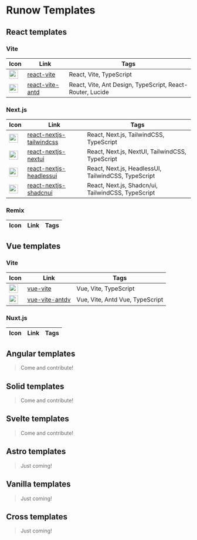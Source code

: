 # Runow Templates

## React templates

### Vite

| Icon                                                                             | Link                                                                 | Tags                                                      |
|----------------------------------------------------------------------------------|----------------------------------------------------------------------|-----------------------------------------------------------|
| <img height="24" src="https://cdn.svgporn.com/logos/css-3.svg"  width="24"/>     | [react-vite](https://runow.dev/guide/react/vite.html#blank)     | React, Vite, TypeScript                                   |
| <img height="24" src="https://cdn.svgporn.com/logos/ant-design.svg" width="24"/> | [react-vite-antd](https://runow.dev/guide/react/vite.html#ant-design) | React, Vite, Ant Design, TypeScript, React-Router, Lucide |

### Next.js

| Icon                                                                                                    | Link                                                                           | Tags                                                      |
|---------------------------------------------------------------------------------------------------------|--------------------------------------------------------------------------------|-----------------------------------------------------------|
| <img height="24" src="https://tailwindcss.com/favicons/android-chrome-192x192.png?v=3" width="24"/> | [react-nextjs-tailwindcss](https://runow.dev/guide/react/next.html#shadcn-tailwindcss)  | React, Next.js, TailwindCSS, TypeScript             |
| <img height="24" src="https://simpleicons.org/icons/nextui.svg" width="24"/>                         | [react-nextjs-nextui](https://runow.dev/guide/react/next.html#next-ui)         | React, Next.js, NextUI, TailwindCSS, TypeScript           |
| <img height="24" src="https://cdn.svgporn.com/logos/headlessui-icon.svg" width="24"/>                         | [react-nextjs-headlessui](https://runow.dev/guide/react/next.html#headless-ui) | React, Next.js, HeadlessUI, TailwindCSS, TypeScript       |
| <img height="24" src="https://ui.shadcn.com/apple-touch-icon.png" width="24"/>                          | [react-nextjs-shadcnui](https://runow.dev/guide/react/next.html#shadcn-ui)     | React, Next.js, Shadcn/ui, TailwindCSS, TypeScript        |


### Remix

| Icon                                                                                                    | Link                                                                                   | Tags                                                      |
|---------------------------------------------------------------------------------------------------------|----------------------------------------------------------------------------------------|-----------------------------------------------------------|

## Vue templates

### Vite

| Icon                                                                                 | Link                                                                   | Tags                            |
|--------------------------------------------------------------------------------------|------------------------------------------------------------------------|---------------------------------|
| <img height="24" src="https://cdn.svgporn.com/logos/css-3.svg"  width="24"/>                   | [vue-vite](https://runow.dev/guide/vue/vite.html#blank)                | Vue, Vite, TypeScript           |
| <img height="24" src="https://next.antdv.com/assets/logo.1ef800a8.svg" width="24"/>  | [vue-vite-antdv](https://runow.dev/guide/vue/vite.html#ant-design-vue) | Vue, Vite, Antd Vue, TypeScript |


### Nuxt.js

| Icon                                                                                 | Link                                                         | Tags                            |
|--------------------------------------------------------------------------------------|--------------------------------------------------------------|---------------------------------|

## Angular templates

> Come and contribute!

## Solid templates

> Come and contribute!

## Svelte templates

> Come and contribute!

## Astro templates

> Just coming!

## Vanilla templates

> Just coming!

## Cross templates

> Just coming!
